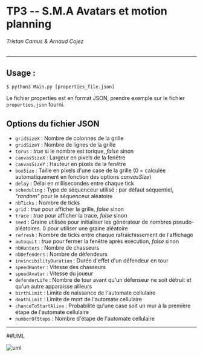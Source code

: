 # TP3 -- S.M.A Avatars et motion planning
###### Tristan Camus & Arnaud Cojez
______________________________________________

## Usage :

`$ python3 Main.py [properties_file.json]`

Le fichier properties est en format JSON, prendre exemple sur le fichier `properties.json` fourni.

## Options du fichier JSON

- `gridSizeX` : Nombre de colonnes de la grille
- `gridSizeY` : Nombre de lignes de la grille
- `torus` : *true* si le nombre est torique, *false* sinon
- `canvasSizeX` : Largeur en pixels de la fenêtre
- `canvasSizeY` : Hauteur en pixels de la fenêtre
- `boxSize` : Taille en pixels d'une case de la grille (0 = calculée automatiquement en fonction des options *canvasSize*)
- `delay` : Délai en millisecondes entre chaque tick
- `scheduling` : Type de séquenceur utilisé : par défaut séquentiel, *"random"* pour le séquenceur aléatoire
- `nbTicks` : Nombre de ticks
- `grid` : *true* pour afficher la grille, *false* sinon
- `trace` : *true* pour afficher la trace, *false* sinon
- `seed` : Graine utilisée pour initialiser les générateur de nombres pseudo-aléatoires. 0 pour utiliser une graine aléatoire
- `refresh` : Nombre de ticks entre chaque rafraîchissement de l'affichage
- `autoquit` : *true* pour fermer la fenêtre après exécution, *false* sinon
- `nbHunters` : Nombre de chasseurs
- `nbDefenders` : Nombre de défendeurs
- `invincibilityDuration` : Durée d'effet d'un défendeur en tour
- `speedHunter` : Vitesse des chasseurs
- `speedAvatar` : Vitesse du joueur
- `defenderLife` : Nombre de tour avant qu'un défenseur ne soit détruit et qu'un autre apparaisse ailleurs
- `birthLimit` : Limite de naissance de l'automate cellulaire
- `deathLimit` : Limite de mort de l'automate cellulaire
- `chanceToStartAlive` : Probabilité qu'une case soit un mur à la première étape de l'automate cellulaire
- `numberOfSteps` : Nombre d'étape de l'automate cellulaire

______________________________________________
##UML

![uml](/avatar.png)
